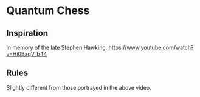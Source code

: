 # Quantum Chess

## Inspiration
In memory of the late Stephen Hawking.
https://www.youtube.com/watch?v=Hi0BzqV_b44

## Rules
Slightly different from those portrayed in the above video.
